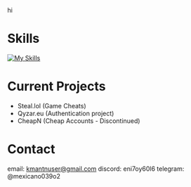 hi

# Skills
[![My Skills](https://skillicons.dev/icons?i=js,html,css,postgres,unity,sqlite,php,p5js,nodejs,nginx,linux,dotnet,discordjs)](https://skillicons.dev)
# Current Projects
- Steal.lol (Game Cheats)
- Qyzar.eu (Authentication project)
- CheapN (Cheap Accounts - Discontinued)
# Contact
email: kmantnuser@gmail.com
discord: eni7oy60l6
telegram: @mexicano039o2
